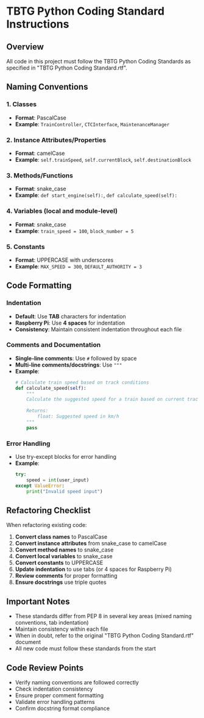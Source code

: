 # TBTG Python Coding Standard Instructions

## Overview
All code in this project must follow the TBTG Python Coding Standards as specified in "TBTG Python Coding Standard.rtf".

## Naming Conventions

### 1. Classes
- **Format**: PascalCase
- **Example**: `TrainController`, `CTCInterface`, `MaintenanceManager`

### 2. Instance Attributes/Properties
- **Format**: camelCase
- **Example**: `self.trainSpeed`, `self.currentBlock`, `self.destinationBlock`

### 3. Methods/Functions
- **Format**: snake_case
- **Example**: `def start_engine(self):`, `def calculate_speed(self):`

### 4. Variables (local and module-level)
- **Format**: snake_case
- **Example**: `train_speed = 100`, `block_number = 5`

### 5. Constants
- **Format**: UPPERCASE with underscores
- **Example**: `MAX_SPEED = 300`, `DEFAULT_AUTHORITY = 3`

## Code Formatting

### Indentation
- **Default**: Use **TAB** characters for indentation
- **Raspberry Pi**: Use **4 spaces** for indentation
- **Consistency**: Maintain consistent indentation throughout each file

### Comments and Documentation
- **Single-line comments**: Use `#` followed by space
- **Multi-line comments/docstrings**: Use `"""`
- **Example**:
  ```python
  # Calculate train speed based on track conditions
  def calculate_speed(self):
      """
      Calculate the suggested speed for a train based on current track conditions.
      
      Returns:
          float: Suggested speed in km/h
      """
      pass
  ```

### Error Handling
- Use try-except blocks for error handling
- **Example**:
  ```python
  try:
      speed = int(user_input)
  except ValueError:
      print("Invalid speed input")
  ```

## Refactoring Checklist

When refactoring existing code:

1. **Convert class names** to PascalCase
2. **Convert instance attributes** from snake_case to camelCase
3. **Convert method names** to snake_case
4. **Convert local variables** to snake_case
5. **Convert constants** to UPPERCASE
6. **Update indentation** to use tabs (or 4 spaces for Raspberry Pi)
7. **Review comments** for proper formatting
8. **Ensure docstrings** use triple quotes

## Important Notes

- These standards differ from PEP 8 in several key areas (mixed naming conventions, tab indentation)
- Maintain consistency within each file
- When in doubt, refer to the original "TBTG Python Coding Standard.rtf" document
- All new code must follow these standards from the start

## Code Review Points

- Verify naming conventions are followed correctly
- Check indentation consistency
- Ensure proper comment formatting
- Validate error handling patterns
- Confirm docstring format compliance